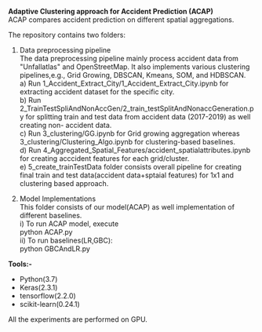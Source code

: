 **Adaptive Clustering approach for Accident Prediction (ACAP)**  
ACAP compares accident prediction on different spatial aggregations. 

The repository contains two folders: 
1. Data preprocessing pipeline  
   The data preprocessing pipeline mainly process accident data from "Unfallatlas" and OpenStreetMap. It also implements various clustering pipelines,e.g., Grid        Growing, DBSCAN, Kmeans, SOM, and HDBSCAN.  
   a) Run 1_Accident_Extract_City/1_Accident_Extract_City.ipynb for extracting accident dataset for the specific city.  
   b) Run 2_TrainTestSpliAndNonAccGen/2_train_testSplitAndNonaccGeneration.py for splitting train and test data from accident data (2017-2019) as well creating non-       accident data.  
   c) Run 3_clustering/GG.ipynb for Grid growing aggregation whereas 3_clustering/Clustering_Algo.ipynb for clustering-based baselines.  
   d) Run 4_Aggregated_Spatial_Features/accident_spatialattributes.ipynb for creating acccident features for each grid/cluster.   
   e) 5_create_trainTestData folder consists overall pipeline for creating final train and test data(accident data+sptaial features) for 1x1 and clustering based         approach.   
   
2. Model Implementations  
   This folder consists of our model(ACAP) as well implementation of different baselines.  
   i) To run ACAP model, execute  
      python ACAP.py  
   ii) To run baselines(LR,GBC):  
        python GBCAndLR.py
   
  
 **Tools:-**  
   * Python(3.7)
   * Keras(2.3.1)
   * tensorflow(2.2.0)
   * scikit-learn(0.24.1)  

All the experiments are performed on GPU.
 
